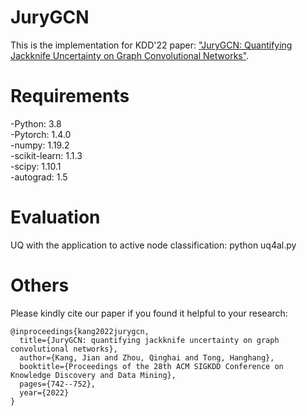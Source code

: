 # JuryGCN

This is the implementation for KDD'22 paper: ["JuryGCN: Quantifying Jackknife Uncertainty on Graph Convolutional Networks"](https://dl.acm.org/doi/pdf/10.1145/3534678.3539286?casa_token=rRgnUo3vPOUAAAAA:x81aqtd5ffaxYeKlZ_OaR7G9oQ66n-2e1crUrYXklxa46JUq1xRwyh36jv68bnq7OpbK4NLdYM8f1g).

# Requirements
-Python: 3.8  
-Pytorch: 1.4.0  
-numpy: 1.19.2  
-scikit-learn: 1.1.3  
-scipy: 1.10.1  
-autograd: 1.5

# Evaluation
UQ with the application to active node classification: python uq4al.py

# Others
Please kindly cite our paper if you found it helpful to your research:

```
@inproceedings{kang2022jurygcn,
  title={JuryGCN: quantifying jackknife uncertainty on graph convolutional networks},
  author={Kang, Jian and Zhou, Qinghai and Tong, Hanghang},
  booktitle={Proceedings of the 28th ACM SIGKDD Conference on Knowledge Discovery and Data Mining},
  pages={742--752},
  year={2022}
}
```
